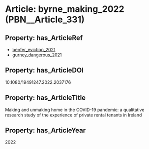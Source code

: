 # Article: __byrne_making_2022__ (PBN__Article_331)

## Property: has_ArticleRef

* [benfer_eviction_2021](../Article/PBN__Article_43)
* [gurney_dangerous_2021](../Article/PBN__Article_2)

## Property: has_ArticleDOI

10.1080/19491247.2022.2037176

## Property: has_ArticleTitle

Making and unmaking home in the COVID-19 pandemic: a qualitative research study of the experience of private rental tenants in Ireland

## Property: has_ArticleYear

2022

